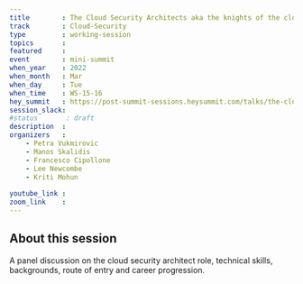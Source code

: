 ```yaml
---
title        : The Cloud Security Architects aka the knights of the cloud kingdom - Panel Discussion
track        : Cloud-Security
type         : working-session
topics       :
featured     :
event        : mini-summit
when_year    : 2022
when_month   : Mar
when_day     : Tue
when_time    : WS-15-16
hey_summit   : https://post-summit-sessions.heysummit.com/talks/the-cloud-security-architects-aka-the-knights-of-the-cloud-kingdom-panel-discussion/
session_slack:
#status       : draft
description  :
organizers   :
    - Petra Vukmirovic
    - Manos Skalidis
    - Francesco Cipollone 
    - Lee Newcombe
    - Kriti Mohun
  
youtube_link :
zoom_link    : 
---
```


## About this session
A panel discussion on the cloud security architect role, technical skills, backgrounds, route of entry and career progression.
